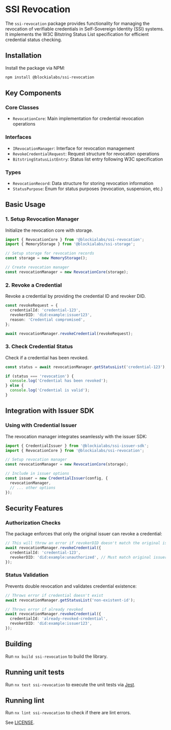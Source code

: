 # SSI Revocation

The `ssi-revocation` package provides functionality for managing the revocation of verifiable credentials in Self-Sovereign Identity (SSI) systems. It implements the W3C Bitstring Status List specification for efficient credential status checking.

## Installation

Install the package via NPM:

```bash
npm install @blockialabs/ssi-revocation
```

## Key Components

### Core Classes

- `RevocationCore`: Main implementation for credential revocation operations

### Interfaces

- `IRevocationManager`: Interface for revocation management
- `RevokeCredentialRequest`: Request structure for revocation operations
- `BitstringStatusListEntry`: Status list entry following W3C specification

### Types

- `RevocationRecord`: Data structure for storing revocation information
- `StatusPurpose`: Enum for status purposes (revocation, suspension, etc.)

## Basic Usage

### 1. Setup Revocation Manager

Initialize the revocation core with storage.

```typescript
import { RevocationCore } from '@blockialabs/ssi-revocation';
import { MemoryStorage } from '@blockialabs/ssi-storage';

// Setup storage for revocation records
const storage = new MemoryStorage();

// Create revocation manager
const revocationManager = new RevocationCore(storage);
```

### 2. Revoke a Credential

Revoke a credential by providing the credential ID and revoker DID.

```typescript
const revokeRequest = {
  credentialId: 'credential-123',
  revokerDID: 'did:example:issuer123',
  reason: 'Credential compromised',
};

await revocationManager.revokeCredential(revokeRequest);
```

### 3. Check Credential Status

Check if a credential has been revoked.

```typescript
const status = await revocationManager.getStatusList('credential-123');

if (status === 'revocation') {
  console.log('Credential has been revoked');
} else {
  console.log('Credential is valid');
}
```

## Integration with Issuer SDK

### Using with Credential Issuer

The revocation manager integrates seamlessly with the issuer SDK:

```typescript
import { CredentialIssuer } from '@blockialabs/ssi-issuer-sdk';
import { RevocationCore } from '@blockialabs/ssi-revocation';

// Setup revocation manager
const revocationManager = new RevocationCore(storage);

// Include in issuer options
const issuer = new CredentialIssuer(config, {
  revocationManager,
  // ... other options
});
```

## Security Features

### Authorization Checks

The package enforces that only the original issuer can revoke a credential:

```typescript
// This will throw an error if revokerDID doesn't match the original issuer
await revocationManager.revokeCredential({
  credentialId: 'credential-123',
  revokerDID: 'did:example:unauthorized', // Must match original issuer
});
```

### Status Validation

Prevents double revocation and validates credential existence:

```typescript
// Throws error if credential doesn't exist
await revocationManager.getStatusList('non-existent-id');

// Throws error if already revoked
await revocationManager.revokeCredential({
  credentialId: 'already-revoked-credential',
  revokerDID: 'did:example:issuer123',
});
```

## Building

Run `nx build ssi-revocation` to build the library.

## Running unit tests

Run `nx test ssi-revocation` to execute the unit tests via [Jest](https://jestjs.io).

## Running lint

Run `nx lint ssi-revocation` to check if there are lint errors.

See [LICENSE](../../LICENSE).
